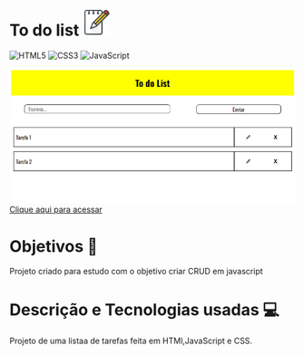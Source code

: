 # To do list ![List](./img/note.svg)


![HTML5](https://img.shields.io/badge/html5-%23323330.svg?style=for-the-badge&logo=html5&logoColor=orange) 
![CSS3](https://img.shields.io/badge/CSS3-%23323330.svg?style=for-the-badge&logo=CSS3&logoColor=%230390fc)
![JavaScript](https://img.shields.io/badge/javascript-%23323330.svg?style=for-the-badge&logo=javascript&logoColor=%23F7DF1E)

![List](./img/capa.png) <br>
<a href="https://lpessolato.github.io/toDoList/">Clique aqui para acessar</a>

# Objetivos 🎯

<p>Projeto criado para estudo com o objetivo criar CRUD em javascript</p>

# Descrição e Tecnologias usadas 💻

<p>Projeto de uma listaa de tarefas feita em HTMl,JavaScript e CSS.</p>